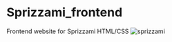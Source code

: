 # Sprizzami_frontend
Frontend website for Sprizzami HTML/CSS
![sprizzami](https://github.com/stefanopedicinogit/Sprizzami_frontend/assets/83118026/acaf437d-e3bc-4ff1-90ac-28def64f90b7)
